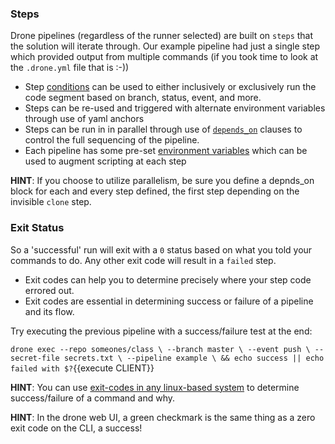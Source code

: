 ### Steps
Drone pipelines (regardless of the runner selected) are built on `steps` that the solution will iterate through.  Our example pipeline had just a single step which provided output from multiple commands (if you took time to look at the `.drone.yml` file that is :-))

* Step [conditions](https://docker-runner.docs.drone.io/configuration/conditions/) can be used to either inclusively or exclusively run the code segment based on branch, status, event, and more.
* Steps can be re-used and triggered with alternate environment variables through use of yaml anchors
* Steps can be run in in parallel through use of [`depends_on`](https://docker-runner.docs.drone.io/configuration/parallelism/) clauses to control the full sequencing of the pipeline.
* Each pipeline has some pre-set [environment variables](https://docker-runner.docs.drone.io/configuration/environment/variables/)  which can be used to augment scripting at each step

**HINT**: If you choose to utilize parallelism, be sure you define a depnds_on block for each and every step defined, the first step depending on the invisible `clone` step.

### Exit Status
So a 'successful' run will exit with a `0` status based on what you told your commands to do.  Any other exit code will result in a `failed` step.

* Exit codes can help you to determine precisely where your step code errored out.
* Exit codes are essential in determining success or failure of a pipeline and its flow.

Try executing the previous pipeline with a success/failure test at the end:

`drone exec --repo someones/class \
           --branch master \
           --event push \
           --secret-file secrets.txt \
           --pipeline example \
&& echo success || echo failed with $?`{{execute CLIENT}}

**HINT**: You can use [exit-codes in any linux-based system](https://shapeshed.com/unix-exit-codes/) to determine success/failure of a command and why.

**HINT**: In the drone web UI, a green checkmark is the same thing as a zero exit code on the CLI, a success!

